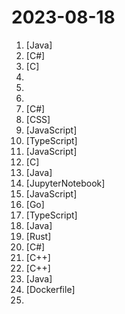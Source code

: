 # 2023-08-18

1. [](https://github.comundefined "🔥「企业级低代码平台」前后端分离架构SpringBoot 2.x，SpringCloud，Ant Design&Vue，Mybatis，Shiro，JWT。强大的代码生成器让前后端代码一键生成，无需写任何代码! 引领新的开发模式OnlineCoding->代码生成->手工MERGE，帮助Java项目解决70%重复工作，让开发更关注业务，既能快速提高效率，帮助公司节省成本，同时又不失灵活性。") [Java]
2. [](https://github.comundefined "虚拟桌宠模拟器 一个开源的桌宠软件, 可以内置到任何WPF应用程序") [C#]
3. [](https://github.comundefined "") [C]
4. [](https://github.comundefined "404StarLink - 推荐优质、有意义、有趣、坚持维护的安全开源项目") 
5. [](https://github.comundefined "ChatGPT 中文调教指南。各种场景使用指南。学习怎么让它听你的话。") 
6. [](https://github.comundefined "") 
7. [](https://github.comundefined "唷，找本堂主有何贵干呀？") [C#]
8. [](https://github.comundefined "不止于 CSS") [CSS]
9. [](https://github.comundefined "Fay是一个完整的开源项目，包含Fay控制器及数字人模型，可灵活组合出不同的应用场景：虚拟主播、现场推销货、商品导购、语音助理、远程语音助理、数字人互动、数字人面试官及心理测评、贾维斯、Her。 开源项目，非产品试用！！！") [JavaScript]
10. [](https://github.comundefined "🚀 JavaScript diagramming library that uses SVG and HTML for rendering.") [TypeScript]
11. [](https://github.comundefined "前端精读周刊。帮你理解最前沿、实用的技术。") [JavaScript]
12. [](https://github.comundefined "CTP开放平台提供A股、港股、美股、期货、期权等全品种接入通道，通过提供中泰证券XTP、华鑫证券奇点、东方证券OST、东方财富证券EMT、盈透证券TWS等各通道的CTPAPI接口，CTP程序可以无缝对接各股票柜台。平台也提供了一套基于TTS交易系统的模拟环境，同样提供了CTPAPI兼容接口，可以替代Simnow，为CTP量化交易开发者提供7x24可用的模拟环境。") [C]
13. [](https://github.comundefined "一份通俗易懂、风趣幽默的Java学习指南，内容涵盖Java基础、Java并发编程、Java虚拟机、Java企业级开发、Java面试等核心知识点。学Java，就认准二哥的Java进阶之路😄") [Java]
14. [](https://github.comundefined "⭐️ NLP Algorithms with transformers lib. Supporting Text-Classification, Text-Generation, Information-Extraction, Text-Matching, RLHF, SFT etc.") [JupyterNotebook]
15. [](https://github.comundefined "一套遵循原生态开发模式的 Web UI 组件库，采用自身轻量级模块化规范，易上手，可以更简单快速地构建网页界面。") [JavaScript]
16. [](https://github.comundefined "An enterprise-level cloud-native observability solution, which can be used as drop-in replacement of Prometheus for alerting and Grafana for visualization.") [Go]
17. [](https://github.comundefined "A flow chart editing framework focusing on business customization. 专注于业务自定义的流程图编辑框架，支持实现脑图、ER图、UML、工作流等各种图编辑场景。") [TypeScript]
18. [](https://github.comundefined "强大易用的开源建站工具。") [Java]
19. [](https://github.comundefined "🤱🏻 Turn any webpage into a desktop app with Rust. 🤱🏻 利用 Rust 轻松构建轻量级多端桌面应用") [Rust]
20. [](https://github.comundefined "一个利用摸鱼时间背单词的软件。") [C#]
21. [](https://github.comundefined "Qt based cross-platform GUI proxy configuration manager (backend: v2ray / sing-box)") [C++]
22. [](https://github.comundefined "Next-generation Cloud Native Gateway | 下一代云原生网关") [C++]
23. [](https://github.comundefined "wow game server") [Java]
24. [](https://github.comundefined "为开发人员分享快速参考备忘清单(速查表)") [Dockerfile]
25. [](https://github.comundefined "") 
